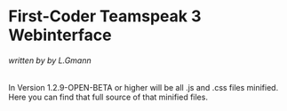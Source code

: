 # First-Coder Teamspeak 3 Webinterface #
###### written by by L.Gmann ######

In Version 1.2.9-OPEN-BETA or higher will be all .js and .css files minified. Here you can find that full source of that minified files.
